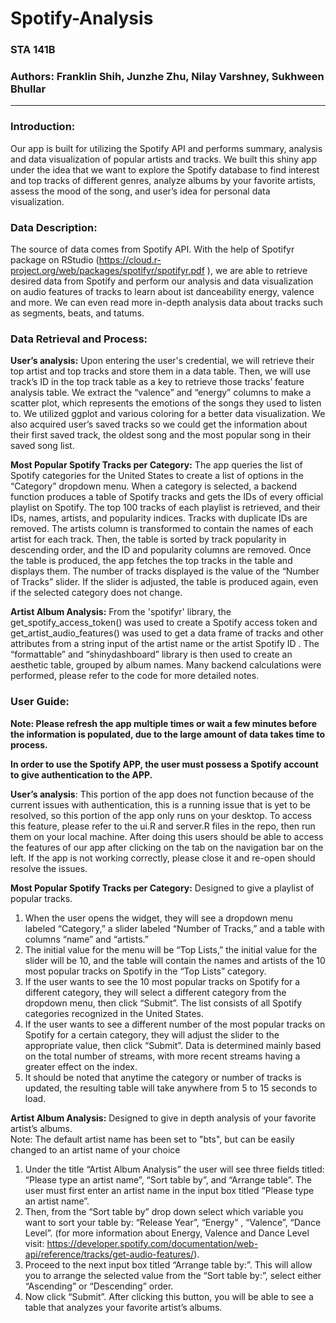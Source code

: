 Spotify-Analysis
=============
### STA 141B
### Authors: Franklin Shih, Junzhe Zhu, Nilay Varshney, Sukhween Bhullar
------------------------------------------------

### Introduction:  
Our app is built for utilizing the Spotify API and performs summary, analysis and data visualization of popular artists and tracks. We built this shiny app under the idea that we want to explore the Spotify database to find interest and top tracks of different genres, analyze albums by your favorite artists, assess the mood of the song, and user’s idea for personal data visualization.  

### Data Description:  
The source of data comes from Spotify API. With the help of Spotifyr package on RStudio (https://cloud.r-project.org/web/packages/spotifyr/spotifyr.pdf ), we are able to retrieve desired data from Spotify and perform our analysis and data visualization on  audio features of tracks to learn about ist danceability energy, valence and more. We can even read more in-depth analysis data about tracks such as segments, beats, and tatums.

### Data Retrieval and Process:  

**User’s analysis:** Upon entering the user's credential, we will retrieve their top artist and top tracks and store them in a data table. Then, we will use track’s ID in the top track table as a key to retrieve those tracks’ feature analysis table. We extract the “valence” and “energy” columns to make a scatter plot, which represents the emotions of the songs they used to listen to. We utilized ggplot and various coloring for a better data visualization. We also acquired user’s saved tracks so we could get the information about their first saved track, the oldest song and the most popular song in their saved song list. 

**Most Popular Spotify Tracks per Category:** 
The app queries the list of Spotify categories for the United States to create a list of options in the “Category” dropdown menu. When a category is selected, a backend function produces a table of Spotify tracks and gets the IDs of every official playlist on Spotify. The top 100 tracks of each playlist is retrieved, and their IDs, names, artists, and popularity indices. Tracks with duplicate IDs are removed. The artists column is transformed to contain the names of each artist for each track. Then, the table is sorted by track popularity in descending order, and the ID and popularity columns are removed. Once the table is produced, the app fetches the top tracks in the table and displays them. The number of tracks displayed is the value of the “Number of Tracks” slider. If the slider is adjusted, the table is produced again, even if the selected category does not change.  

**Artist Album Analysis:** 
From the 'spotifyr' library, the get_spotify_access_token() was used to create a Spotify access token and get_artist_audio_features() was used to get a data frame of tracks and other attributes from a string input of the artist name or the artist Spotify ID . The “formattable”  and “shinydashboard” library is then used to create an aesthetic table, grouped by album names. Many backend calculations were performed, please refer to the code for more detailed notes.  

### User Guide:
**Note: Please refresh the app multiple times or wait a few minutes before the information is populated, due to the large amount of data takes time to process.**

**In order to use the Spotify APP, the user must possess a Spotify account to give authentication to the APP.**

**User’s analysis**: 
This portion of the app does not function because of the current issues with authentication, this is a running issue that is yet to be resolved, so this portion of the app only runs on your desktop. 
To access this feature, please refer to the ui.R and server.R files in the repo, then run them on your local machine. 
After doing this users should be able to access the features of our app after clicking on the tab on the navigation bar on the left. If the app is not working correctly, please close it and re-open should resolve the issues.

**Most Popular Spotify Tracks per Category:** Designed to give a playlist of popular tracks. 
1) When the user opens the widget, they will see a dropdown menu labeled “Category,” a slider labeled “Number of Tracks,” and a table with columns “name” and “artists.”   
2) The initial value for the menu will be “Top Lists,” the initial value for the slider will be 10, and the table will contain the names and artists of the 10 most popular tracks on Spotify in the “Top Lists” category.     
3) If the user wants to see the 10 most popular tracks on Spotify for a different category, they will select a different category from the dropdown menu, then click “Submit”. The list consists of all Spotify categories recognized in the United States.   
4) If the user wants to see a different number of the most popular tracks on Spotify for a certain category, they will adjust the slider to the appropriate value, then click “Submit”. Data is determined mainly based on the total number of streams, with more recent streams having a greater effect on the index.  
5)  It should be noted that anytime the category or number of tracks is updated, the resulting table will take anywhere from 5 to 15 seconds to load.

**Artist Album Analysis:** Designed to give in depth analysis of your favorite artist’s albums.  
Note: The default artist name has been set to "bts", but can be easily changed to an artist name of your choice
1)  Under the title “Artist Album Analysis” the user will see three fields titled: “Please type an artist name”, “Sort table by”, and “Arrange table”. The user must first enter an artist name in the input box titled “Please type an artist name”.   
2) Then, from the “Sort table by” drop down select which variable you want to sort your table by: “Release Year”, “Energy” , “Valence”, “Dance Level”. (for more information about Energy, Valence and Dance Level visit: https://developer.spotify.com/documentation/web-api/reference/tracks/get-audio-features/).   
3) Proceed to the next input box titled “Arrange table by:”. This will allow you to arrange the selected value from the “Sort table by:”, select either “Ascending” or  “Descending” order.   
4) Now click “Submit”. After clicking this button, you will be able to see a table that analyzes your favorite artist’s albums.   
